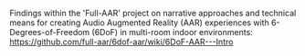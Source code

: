 Findings within the 'Full-AAR' project on narrative approaches and technical means for creating Audio Augmented Reality (AAR) experiences with 6-Degrees-of-Freedom (6DoF) in multi-room indoor environments: 
https://github.com/full-aar/6dof-aar/wiki/6DoF-AAR---Intro
